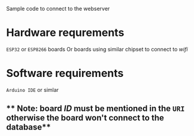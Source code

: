 Sample code to connect to the webserver 
# Hardware requrements 

`ESP32` or `ESP8266` boards 
Or boards using similar chipset to connect to *wifi*

# Software requirements 

`Arduino IDE` or simlar 


## ** Note: board *ID* must be mentioned in the `URI` otherwise the board won't connect to the database** 
